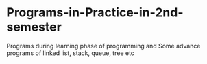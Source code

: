 # Programs-in-Practice-in-2nd-semester
Programs during learning phase of programming and Some advance programs of linked list, stack, queue, tree etc
